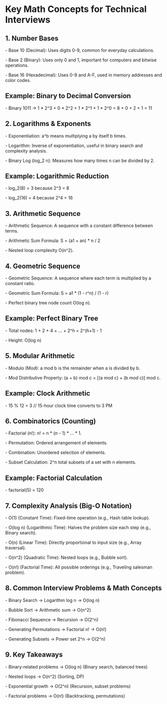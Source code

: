 # Key Math Concepts for Technical Interviews

## 1\. Number Bases

\- Base 10 (Decimal): Uses digits 0-9, common for everyday calculations.

\- Base 2 (Binary): Uses only 0 and 1, important for computers and bitwise operations.

\- Base 16 (Hexadecimal): Uses 0-9 and A-F, used in memory addresses and color codes.

## Example: Binary to Decimal Conversion

\- Binary 1011 -> 1 \* 2^3 + 0 \* 2^2 + 1 \* 2^1 + 1 \* 2^0 = 8 + 0 + 2 + 1 = 11

## 2\. Logarithms & Exponents

\- Exponentiation: a^b means multiplying a by itself b times.

\- Logarithm: Inverse of exponentiation, useful in binary search and complexity analysis.

\- Binary Log (log_2 n): Measures how many times n can be divided by 2.

## Example: Logarithmic Reduction

\- log_2(8) = 3 because 2^3 = 8

\- log_2(16) = 4 because 2^4 = 16

## 3\. Arithmetic Sequence

\- Arithmetic Sequence: A sequence with a constant difference between terms.

\- Arithmetic Sum Formula: S = (a1 + an) \* n / 2

\- Nested loop complexity O(n^2).

## 4\. Geometric Sequence

\- Geometric Sequence: A sequence where each term is multiplied by a constant ratio.

\- Geometric Sum Formula: S = a1 \* (1 - r^n) / (1 - r)

\- Perfect binary tree node count O(log n).

## Example: Perfect Binary Tree

\- Total nodes: 1 + 2 + 4 + ... + 2^h = 2^(h+1) - 1

\- Height: O(log n)

## 5\. Modular Arithmetic

\- Modulo (Mod): a mod b is the remainder when a is divided by b.

\- Mod Distributive Property: (a + b) mod c = \[(a mod c) + (b mod c)\] mod c.

## Example: Clock Arithmetic

\- 15 % 12 = 3 // 15-hour clock time converts to 3 PM

## 6\. Combinatorics (Counting)

\- Factorial (n!): n! = n \* (n - 1) \* ... \* 1.

\- Permutation: Ordered arrangement of elements.

\- Combination: Unordered selection of elements.

\- Subset Calculation: 2^n total subsets of a set with n elements.

## Example: Factorial Calculation

\- factorial(5) = 120

## 7\. Complexity Analysis (Big-O Notation)

\- O(1) (Constant Time): Fixed-time operation (e.g., Hash table lookup).

\- O(log n) (Logarithmic Time): Halves the problem size each step (e.g., Binary search).

\- O(n) (Linear Time): Directly proportional to input size (e.g., Array traversal).

\- O(n^2) (Quadratic Time): Nested loops (e.g., Bubble sort).

\- O(n!) (Factorial Time): All possible orderings (e.g., Traveling salesman problem).

## 8\. Common Interview Problems & Math Concepts

\- Binary Search -> Logarithm log n -> O(log n)

\- Bubble Sort -> Arithmetic sum -> O(n^2)

\- Fibonacci Sequence -> Recursion -> O(2^n)

\- Generating Permutations -> Factorial n! -> O(n!)

\- Generating Subsets -> Power set 2^n -> O(2^n)

## 9\. Key Takeaways

\- Binary-related problems -> O(log n) (Binary search, balanced trees)

\- Nested loops -> O(n^2) (Sorting, DP)

\- Exponential growth -> O(2^n) (Recursion, subset problems)

\- Factorial problems -> O(n!) (Backtracking, permutations)

